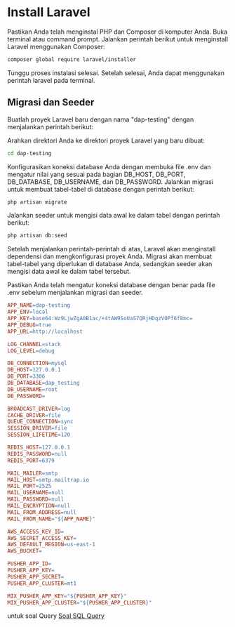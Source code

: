 # Install Laravel
Pastikan Anda telah menginstal PHP dan Composer di komputer Anda.
Buka terminal atau command prompt.
Jalankan perintah berikut untuk menginstall Laravel menggunakan Composer:
```bash
composer global require laravel/installer
```
Tunggu proses instalasi selesai. Setelah selesai, Anda dapat menggunakan perintah laravel pada terminal.
## Migrasi dan Seeder
Buatlah proyek Laravel baru dengan nama "dap-testing" dengan menjalankan perintah berikut:

Arahkan direktori Anda ke direktori proyek Laravel yang baru dibuat:
```bash
cd dap-testing
```

Konfigurasikan koneksi database Anda dengan membuka file .env dan mengatur nilai yang sesuai pada bagian DB_HOST, DB_PORT, DB_DATABASE, DB_USERNAME, dan DB_PASSWORD.
Jalankan migrasi untuk membuat tabel-tabel di database dengan perintah berikut:

```bash
php artisan migrate
```

Jalankan seeder untuk mengisi data awal ke dalam tabel dengan perintah berikut:
```bash
php artisan db:seed
```
Setelah menjalankan perintah-perintah di atas, Laravel akan menginstall dependensi dan mengkonfigurasi proyek Anda. Migrasi akan membuat tabel-tabel yang diperlukan di database Anda, sedangkan seeder akan mengisi data awal ke dalam tabel tersebut.

Pastikan Anda telah mengatur koneksi database dengan benar pada file .env sebelum menjalankan migrasi dan seeder.

```makefile
APP_NAME=dap-testing
APP_ENV=local
APP_KEY=base64:Wz9LjwZgA0B1ac/+4tAW9SoUaS7QRjHDqzVOPf6f8mc=
APP_DEBUG=true
APP_URL=http://localhost

LOG_CHANNEL=stack
LOG_LEVEL=debug

DB_CONNECTION=mysql
DB_HOST=127.0.0.1
DB_PORT=3306
DB_DATABASE=dap_testing
DB_USERNAME=root
DB_PASSWORD=

BROADCAST_DRIVER=log
CACHE_DRIVER=file
QUEUE_CONNECTION=sync
SESSION_DRIVER=file
SESSION_LIFETIME=120

REDIS_HOST=127.0.0.1
REDIS_PASSWORD=null
REDIS_PORT=6379

MAIL_MAILER=smtp
MAIL_HOST=smtp.mailtrap.io
MAIL_PORT=2525
MAIL_USERNAME=null
MAIL_PASSWORD=null
MAIL_ENCRYPTION=null
MAIL_FROM_ADDRESS=null
MAIL_FROM_NAME="${APP_NAME}"

AWS_ACCESS_KEY_ID=
AWS_SECRET_ACCESS_KEY=
AWS_DEFAULT_REGION=us-east-1
AWS_BUCKET=

PUSHER_APP_ID=
PUSHER_APP_KEY=
PUSHER_APP_SECRET=
PUSHER_APP_CLUSTER=mt1

MIX_PUSHER_APP_KEY="${PUSHER_APP_KEY}"
MIX_PUSHER_APP_CLUSTER="${PUSHER_APP_CLUSTER}"
```

untuk soal Query
[Soal SQL Query](sql-query.sql)